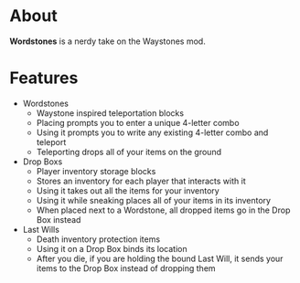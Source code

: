 # About

**Wordstones** is a nerdy take on the Waystones mod.

# Features

- Wordstones
    - Waystone inspired teleportation blocks
	- Placing prompts you to enter a unique 4-letter combo
	- Using it prompts you to write any existing 4-letter combo and teleport
    - Teleporting drops all of your items on the ground
- Drop Boxs
    - Player inventory storage blocks
	- Stores an inventory for each player that interacts with it
    - Using it takes out all the items for your inventory
    - Using it while sneaking places all of your items in its inventory
	- When placed next to a Wordstone, all dropped items go in the Drop Box instead
- Last Wills
    - Death inventory protection items
	- Using it on a Drop Box binds its location
	- After you die, if you are holding the bound Last Will, it sends your items to the Drop Box instead of dropping them
